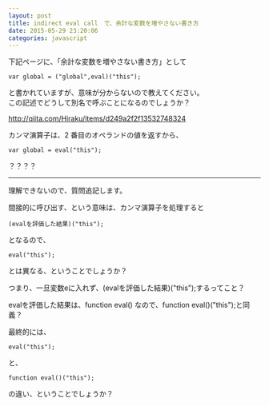 ```yaml
---
layout: post
title: indirect eval call　で、余計な変数を増やさない書き方
date: 2015-05-29 23:20:06
categories: javascript
---
```

<p>下記ページに、「余計な変数を増やさない書き方」として</p>

```
var global = ("global",eval)("this");
```

<p>と書かれていますが、意味が分からないので教えてください。<br>
この記述でどうして別名で呼ぶことになるのでしょうか？</p>

<p><a href="http://qiita.com/Hiraku/items/d249a2f2f13532748324" rel="nofollow">http://qiita.com/Hiraku/items/d249a2f2f13532748324</a></p>

<p>カンマ演算子は、2 番目のオペランドの値を返すから、</p>

```
var global = eval("this");
```

<p>？？？？</p>

<hr>

<p>理解できないので、質問追記します。</p>

<p>間接的に呼び出す、という意味は、カンマ演算子を処理すると</p>

```
(evalを評価した結果)("this");
```

<p>となるので、</p>

```
eval("this");
```

<p>とは異なる、ということでしょうか？</p>

<p>つまり、一旦変数eに入れず、(evalを評価した結果)("this");するってこと？</p>

<p>evalを評価した結果は、function eval() なので、function eval()("this");と同義？</p>

<p>最終的には、</p>

```
eval("this");
```

<p>と、</p>

```
function eval()("this");
```

<p>の違い、ということでしょうか？</p>
